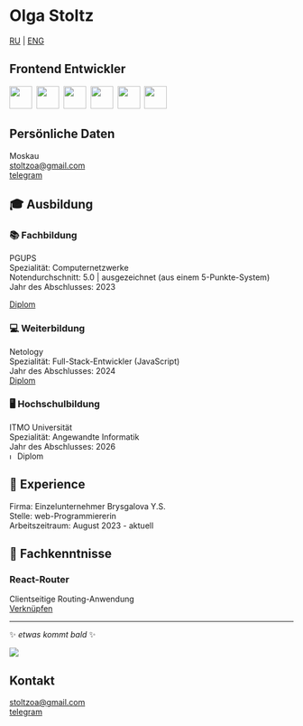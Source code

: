 # Olga Stoltz
[RU](https://github.com/AveMrk/AveMrk/blob/main/cv/README.RU.md) | [ENG](github.com/AveMrk/AveMrk/blob/main/cv/README.md)
## Frontend Entwickler
<img src="https://cdn.jsdelivr.net/gh/devicons/devicon/icons/css3/css3-original.svg" width="40" height="40"/>&nbsp;
<img src="https://cdn.jsdelivr.net/gh/devicons/devicon/icons/html5/html5-original.svg" width="40" height="40"/>&nbsp;
<img src="https://cdn.jsdelivr.net/gh/devicons/devicon/icons/javascript/javascript-original.svg" width="40" height="40"/>&nbsp;
<img src="https://cdn.jsdelivr.net/gh/devicons/devicon/icons/react/react-original.svg" width="40" height="40"/>&nbsp;
<img src="https://cdn.jsdelivr.net/gh/devicons/devicon/icons/typescript/typescript-original.svg" width="40" height="40"/>&nbsp;
<img src="https://cdn.jsdelivr.net/gh/devicons/devicon/icons/nodejs/nodejs-original.svg" width="40" height="40"/>
## Persönliche Daten
Moskau    
stoltzoa@gmail.com  
[telegram](https://t.me/stoltzoa)   
## :mortar_board: Ausbildung  
### :books: Fachbildung   
PGUPS     
Spezialität: Computernetzwerke   
Notendurchschnitt: 5.0 | ausgezeichnet (aus einem 5-Punkte-System)   
Jahr des Abschlusses: 2023   
<!--<img src="https://media.giphy.com/media/3o7bu3XilJ5BOiSGic/giphy.gif" alt="loading" width="10" height="10">&nbsp;Диплом  -->
[Diplom](https://github.com/AveMrk/AveMrk/blob/main/documents/README.md)
### :computer: Weiterbildung  
Netology  
Spezialität: Full-Stack-Entwickler (JavaScript)  
Jahr des Abschlusses: 2024   
[Diplom](https://github.com/AveMrk/AveMrk/blob/main/documents/diploma_course.png)
<!-- [Диплом]() -->
### :desktop_computer: Hochschulbildung    
ITMO Universität   
Spezialität:  Angewandte Informatik     
Jahr des Abschlusses: 2026    
<img src="https://media.giphy.com/media/3o7bu3XilJ5BOiSGic/giphy.gif" alt="loading" width="10" height="10">&nbsp;Diplom  
<!-- [Диплом]() -->  
 ## :briefcase: Experience 
Firma: Einzelunternehmer Brysgalova Y.S.  
Stelle: web-Programmiererin  
Arbeitszeitraum: August 2023 - aktuell  
## :pencil: Fachkenntnisse
### React-Router  
Clientseitige Routing-Anwendung   
[Verknüpfen](https://github.com/AveMrk/router_menu/blob/main/README.md)    

---

:sparkles: *etwas kommt bald* :sparkles:  
    
<img src="https://media.giphy.com/media/l3nWhI38IWDofyDrW/giphy.gif" float="left"/>  
    
## Kontakt
stoltzoa@gmail.com  
[telegram](https://t.me/stoltzoa)

<!--
### Проект 1

```
> описание проектаописание проектаописание проектаописание проектаописание проектаописание проектаописание проекта

```

[ссылка](https://doka.guide) на задеплоенный проект
[ссылка](https://doka.guide) на репозиторий
### Проект 2

```
> описание проектаописание проектаописание проектаописание проектаописание проектаописание проектаописание проекта

```

[ссылка](https://doka.guide) на задеплоенный проект
[ссылка](https://doka.guide) на репозиторий
### Проект 3


```
> описание проектаописание проектаописание проектаописание проектаописание проектаописание проектаописание проекта

```

[ссылка](https://doka.guide) на задеплоенный проект
[ссылка](https://doka.guide) на репозиторий
### Проект 4

```

> описание проектаописание проектаописание проектаописание проектаописание проектаописание проектаописание проекта

```

[ссылка](https://doka.guide) на задеплоенный проект
[ссылка](https://doka.guide) на репозиторий
-->

